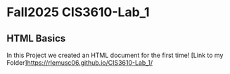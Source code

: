 # Fall2025 CIS3610-Lab_1
## HTML Basics

In this Project we created an HTML document for the first time!
[Link to my Folder]https://rlemusc06.github.io/CIS3610-Lab_1/
